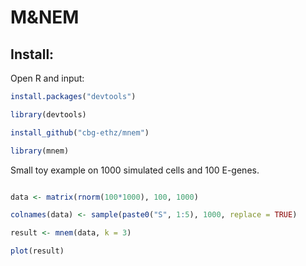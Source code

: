 # M&NEM

Install:
--------

Open R and input:

```r
install.packages("devtools")

library(devtools)

install_github("cbg-ethz/mnem")

library(mnem)
```

Small toy example on 1000 simulated cells and 100 E-genes.

```r

data <- matrix(rnorm(100*1000), 100, 1000)

colnames(data) <- sample(paste0("S", 1:5), 1000, replace = TRUE)

result <- mnem(data, k = 3)

plot(result)

```

